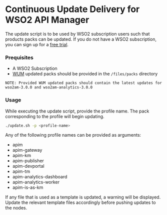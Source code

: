 # Continuous Update Delivery for WSO2 API Manager

The update script is to be used by WSO2 subscription users such that products packs can be updated. If you do not have a WSO2 subscription, you can sign up for a [free trial](https://wso2.com/subscription/free-trial).

### Prequisites
* A WSO2 Subscription
* [WUM](https://wso2.com/updates/wum) updated packs should be provided in the `/files/packs` directory

`
NOTE: Provided WUM updated packs should contain the latest updates for wso2am-3.0.0 and wso2am-analytics-3.0.0
`

### Usage
While executing the update script, provide the profile name. The pack corresponding to the profile will begin updating.
```bash
./update.sh -p <profile-name>
```
Any of the following profile names can be provided as arguments:
* apim
* apim-gateway
* apim-km
* apim-publisher
* apim-devportal
* apim-tm
* apim-analytics-dashboard
* apim-analytics-worker
* apim-is-as-km

If any file that is used as a template is updated, a warning will be displayed. Update the relevant template files accordingly before pushing updates to the nodes.
